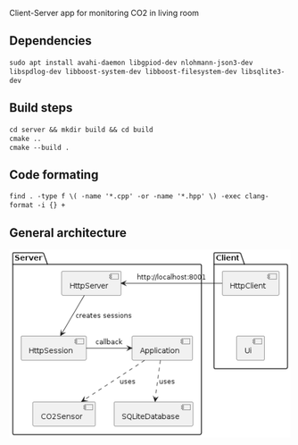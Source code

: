 Client-Server app for monitoring CO2 in living room

## Dependencies

```
sudo apt install avahi-daemon libgpiod-dev nlohmann-json3-dev libspdlog-dev libboost-system-dev libboost-filesystem-dev libsqlite3-dev
```

## Build steps

```
cd server && mkdir build && cd build 
cmake ..
cmake --build .
```

## Code formating

```
find . -type f \( -name '*.cpp' -or -name '*.hpp' \) -exec clang-format -i {} +
```

## General architecture

![general_arch](docs/general_arch.png)